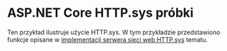 # <a name="aspnet-core-httpsys-sample"></a>ASP.NET Core HTTP.sys próbki

Ten przykład ilustruje użycie HTTP.sys. W tym przykładzie przedstawiono funkcje opisane w [implementacji serwera sieci web HTTP.sys](https://docs.microsoft.com/aspnet/core/fundamentals/servers/httpsys) tematu.
